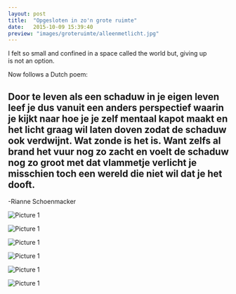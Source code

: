 ```yaml
---
layout: post
title:  "Opgesloten in zo'n grote ruimte"
date:   2015-10-09 15:39:40
preview: "images/groteruimte/alleenmetlicht.jpg"
---
```


I felt so small and confined in a space called the world but, giving up is not an option.

Now follows a Dutch poem:

Door te leven als een schaduw in je eigen
leven leef je dus vanuit een anders
perspectief waarin je kijkt naar hoe je je zelf
mentaal kapot maakt en het licht graag wil
laten doven zodat de schaduw ook verdwijnt.
Wat zonde is het is. Want zelfs al brand het
vuur nog zo zacht en voelt de schaduw nog
zo groot met dat vlammetje verlicht je
misschien toch een wereld die niet wil dat je
het dooft.
-
-Rianne Schoenmacker

![Picture 1](../../../../images/groteruimte/licht1.jpg)

![Picture 1](../../../../images/groteruimte/licht2.jpg)

![Picture 1](../../../../images/groteruimte/licht3.jpg)

![Picture 1](../../../../images/groteruimte/licht4.jpg)

![Picture 1](../../../../images/groteruimte/licht5.jpg)

![Picture 1](../../../../images/groteruimte/licht6.jpg)
